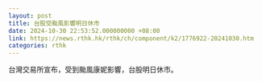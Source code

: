 ```yaml
---
layout: post
title: 台股受颱風影響明日休市
date: 2024-10-30 22:53:52.000000000 +08:00
link: https://news.rthk.hk/rthk/ch/component/k2/1776922-20241030.htm
categories: rthk
---
```


台灣交易所宣布，受到颱風康妮影響，台股明日休市。
